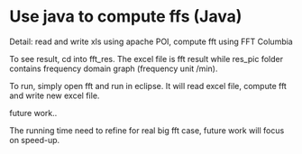 Use java to compute ffs (Java)
===============================================

Detail: read and write xls using apache POI, compute fft using FFT Columbia

To see result, cd into fft_res. The excel file is fft result while res_pic folder contains frequency domain graph (frequency unit /min).

To run, simply open fft and run in eclipse. It will read excel file, compute fft and write new excel file. 

future work..

The running time need to refine for real big fft case, future work will focus on speed-up.
